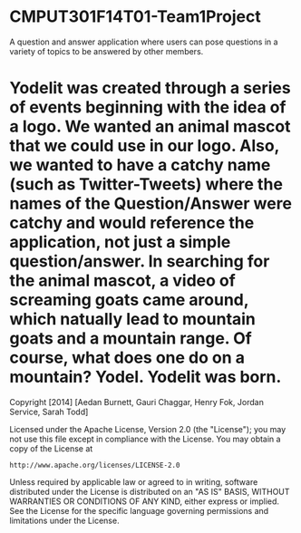CMPUT301F14T01-Team1Project
===========================

A question and answer application where users can pose questions in a variety of topics to be answered by other members. 

Yodelit was created through a series of events beginning with the idea of a logo. We wanted an animal mascot that we could use in our logo. Also, we wanted to have a catchy name (such as Twitter-Tweets) where the names of the Question/Answer were catchy and would reference the application, not just a simple question/answer. In searching for the animal mascot, a video of screaming goats came around, which natually lead to mountain goats and a mountain range. Of course, what does one do on a mountain? Yodel. Yodelit was born.
===================================

Copyright [2014] [Aedan Burnett, Gauri Chaggar, Henry Fok, Jordan Service, Sarah Todd]

Licensed under the Apache License, Version 2.0 (the "License");
you may not use this file except in compliance with the License.
You may obtain a copy of the License at

    http://www.apache.org/licenses/LICENSE-2.0

Unless required by applicable law or agreed to in writing, software
distributed under the License is distributed on an "AS IS" BASIS,
WITHOUT WARRANTIES OR CONDITIONS OF ANY KIND, either express or implied.
See the License for the specific language governing permissions and
limitations under the License.
